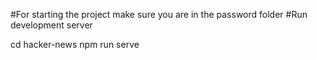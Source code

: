 #For starting the project make sure you are in the password folder
#Run development server

cd hacker-news
npm run serve
